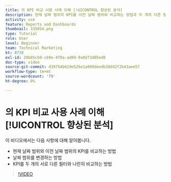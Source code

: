 ```yaml
---
title: 의 KPI 비교 사용 사례 이해 [!UICONTROL 향상된 분석]
description: 현재 날짜 범위의 KPI를 이전 날짜 범위와 비교하는 방법과 두 개의 다른 필터로 KPI를 비교하는 방법에 대해 알아봅니다.
activity: use
feature: Reports and Dashboards
thumbnail: 335054.png
type: Tutorial
role: User
level: Beginner
team: Technical Marketing
kt: 8739
exl-id: 28b85cb9-cb9e-4f0a-ad09-9a0d73d05ed0
doc-type: video
source-git-commit: d39754b619e526e1a869deedb38dd2f2b43aee57
workflow-type: tm+mt
source-wordcount: '79'
ht-degree: 0%

---
```


# 의 KPI 비교 사용 사례 이해 [!UICONTROL 향상된 분석]

이 비디오에서는 다음 사항에 대해 알아봅니다.

* 현재 날짜 범위와 이전 날짜 범위의 KPI를 비교하는 방법
* 날짜 범위를 변경하는 방법
* KPI를 두 개의 서로 다른 필터와 나란히 비교하는 방법

>[!VIDEO](https://video.tv.adobe.com/v/335054/?quality=12)
